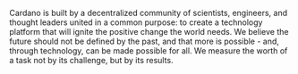 Cardano is built by a decentralized community of scientists, engineers, and thought leaders united in a common purpose: to create a technology platform that will ignite the positive change the world needs. We believe the future should not be defined by the past, and that more is possible - and, through technology, can be made possible for all. We measure the worth of a task not by its challenge, but by its results.
